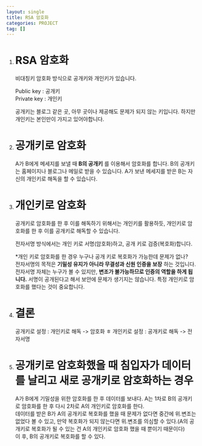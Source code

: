 ```yaml
---
layout: single
title: RSA 암호화
categories: PROJECT
tag: []
---
```


1. # RSA 암호화
   비대칭키 암호화 방식으로 공개키와 개인키가 있습니다.   

   Public key : 공개키   
   Private key : 개인키   

   공개키는 블로그 같은 곳, 아무 곳이나 제공해도 문제가 되지 않는 키입니다. 하지만 개인키는 본인만이 가지고 있어야합니다.   

1. # 공개키로 암호화
   A가 B에게 메세지를 보낼 때 __B의 공개키__ 를 이용해서 암호화를 합니다. B의 공개키는 홈페이지나 블로그나 메일로 받을 수 있습니다. A가 보낸 메세지를 받은 B는 자신의 개인키로 해독을 할 수 있습니다.   

1. # 개인키로 암호화   
   공개키로 암호화를 한 후 이를 해독하기 위해서는 개인키를 활용하듯, 개인키로 암호화를 한 후 이를 공개키로 해독할 수 있습니다.   

   전자서명 방식에서는 개인 키로 서명(암호화)하고, 공개 키로 검증(복호화)합니다.   

   *개인 키로 암호화를 한 경우 누구나 공개 키로 복호화가 가능한데 문제가 없나?   
   전자서명의 목적은 __기밀성 유지가 아니라 무결성과 신원 인증을 보장__ 하는 것입니다. 전자서명 자체는 누구가 볼 수 있지만, __변조가 불가능하므로 인증의 역할을 하게 됩니다.__ 서명이 공개된다고 해서 보안에 문제가 생기지는 않습니다. 특정 개인키로 암호화를 했다는 것이 중요합니다.      

1. # 결론
   공개키로 설정 : 개인키로 해독 -> 암호화   ㅎ
   개인키로 설정 : 공개키로 해독 -> 전자서명   

1. # 공개키로 암호화했을 때 침입자가 데이터를 날리고 새로 공개키로 암호화하는 경우   

   A가 B에게 기밀성을 위한 암호화를 한 후 데이터를 보내다. A는 1차로 B의 공개키로 암호화를 한 후 다시 2차로 A의 개인키로 암호화를 한다.   
   데이터를 받은 B가 A의 공개키로 복호화를 했을 때 문제가 없다면 중간에 위.변조는 없었다 볼 수 있고, 만약 복호화가 되지 않는다면 위.변조를 의심할 수 있다.(A의 공개키로 복호화가 될 수 있는 건 A의 개인키로 암호화 했을 때 뿐이기 때문이다)   
   이 후, B의 공개키로 복호화를 할 수 있다.   
